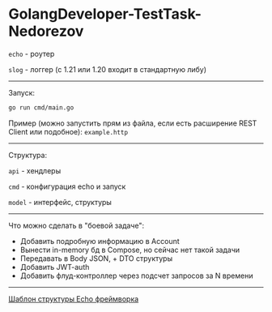 # GolangDeveloper-TestTask-Nedorezov

`echo` - роутер

`slog` - логгер (с 1.21 или 1.20 входит в стандартную либу)

---

Запуск:

```bash
go run cmd/main.go
```

Пример (можно запустить прям из файла, если есть расширение REST Client или подобное): `example.http`

---

Структура:

`api` - хендлеры

`cmd` - конфигурация echo и запуск

`model` - интерфейс, структуры

---

Что можно сделать в "боевой задаче":
* Добавить подробную информацию в Account
* Вынести in-memory бд в Compose, но сейчас нет такой задачи
* Передавать в Body JSON, + DTO структуры
* Добавить JWT-auth
* Добавить флуд-контроллер через подсчет запросов за N времени

---

[Шаблон структуры Echo фреймворка](https://github.com/eurie-inc/echo-sample)